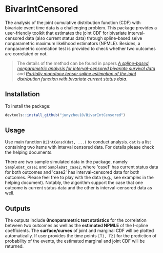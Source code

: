 # BivarIntCensored

The analysis of the joint cumulative distribution function (CDF) with bivariate event time data is a challenging problem. This package provides a user-friendly toolkit that estimates the joint CDF for bivariate interval-censored data (also current status data) through spline-based seive nonparametric maximum likelihood estimators (NPMLE). Besides, a nonparametric correlation test is provided to check whether two outcomes are correlated or not.

> The details of the method can be found in papers [*A spline-based nonparametric analysis for interval-censored bivariate survival data*](http://www3.stat.sinica.edu.tw/ss_newpaper/SS-2019-0296_na.pdf) and [*Partially monotone tensor spline estimation of the joint distribution function with bivariate current status data*](https://projecteuclid.org/journals/annals-of-statistics/volume-40/issue-3/Partially-monotone-tensor-spline-estimation-of-the-joint-distribution-function/10.1214/12-AOS1016.full).

## Installation
To install the package: 
```r
devtools::install_github("junyzhou10/BivarIntCensored")
```

## Usage
Use main function `BiIntCensd(dat, ...)` to conduct analysis. `dat` is a list containing two items with interval censored data. For details please check the helping documents.

There are two sample simulated data in the package, namely `SampleDat_case1` and `SampleDat_case2`, where 'case1' has current status data for both outcomes and 'case2' has interval-censored data for both outcomes. Please feel free to play with the data (e.g., see examples in the helping document). Notably, the algorithm support the case that one outcome is current status data and the other is interval-censored data as well. 

## Outputs
The outputs include **8nonparametric test statistics** for the correlation between two outcomes as well as the **estimated NPMLE** of the I-spline coefficients. The **surface/curves** of joint and marginal CDF will be plotted automatically. If user provides the time points `[T1, T2]` for the prediction of probability of the events, the estimated marginal and joint CDF will be returned.
